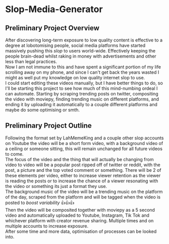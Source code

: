# Slop-Media-Generator  

## Preliminary Project Overview
After discovering long-term exposure to low quality content is effective to a degree at lobotomising people, social media 
platforms have started massively pushing this *slop* to users world-wide. Effectively keeping the people brain-dead 
whilst raking in money with advertisements and other less than legal practices.  
Now I am not immune to this and have spent a significant portion of my life scrolling away on my phone, and since I can't 
get back the years wasted I might as well put my knowledge on low quality internet slop to use.  
I could start editing these videos manually, but I have better things to do, so I'll be starting this project to see how 
much of this mind-numbing ordeal I can automate. Starting by scraping trending posts on twitter, compositing the video with
moviepy, finding trending music on different platforms, and ending it by uploading it automatically to a couple different 
platforms and maybe do some optimising or smth.

## Preliminary Project Outline
Following the format set by LahMemeKing and a couple other slop accounts on Youtube the video will be a short form video, 
with a background video of a ceiling or someone sitting, this will remain unchanged for all future videos to come.   
The focus of the video and the thing that will actually be changing from video to video will be a popular post ripped off 
of twitter or reddit, with the post, a picture and the top voted comment or something.
There will be 2 of these elements per video, either to increase viewer retention as the viewer is reading the posts or to 
increase the chance of a viewer resonating with the video or something its just a format they use.  
The background music of the video will be a trending music on the platform of the day, scraped from the platform and will 
be tagged when the video is posted to *boost variability* 👍👍👍  
Then the video will be composited together with moviepy as a 5 second video and automatically uploaded to Youtube, Instagram,
Tik Tok and whichever platform with creator revenue sharing. Multiple times and on multiple accounts to increase exposure.  
After some time and more data, optimisation of processes can be looked into.